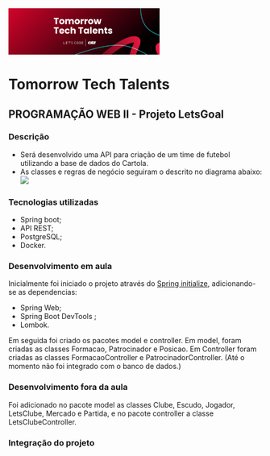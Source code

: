 <img alt="Logo Tomorrow Tech Talents" src="https://github.com/joaomhernandes/TomorrowTechTalents/blob/main/assets/TomorrowTechTalentsLogo.svg" style="width: 300%, height: auto, margin: auto" width="300"/>

# Tomorrow Tech Talents

## PROGRAMAÇÃO WEB II - Projeto LetsGoal

### Descrição

- Será desenvolvido uma API para criação de um time de futebol utilizando a base de dados do Cartola.
- As classes e regras de negócio seguiram o descrito no diagrama abaixo:
![](https://github.com/hugobrendow/letsgoal/tree/joaomhernandes/assets/diagrama.png)

### Tecnologias utilizadas

- Spring boot;
- API REST;
- PostgreSQL;
- Docker.

### Desenvolvimento em aula

Inicialmente foi iniciado o projeto através do [Spring initialize](https://start.spring.io/), adicionando-se as dependencias:
- Spring Web;
- Spring Boot DevTools ;
- Lombok.

Em seguida foi criado os pacotes model e controller. 
Em model, foram criadas as classes Formacao, Patrocinador e Posicao. Em Controller foram criadas as classes FormacaoController e PatrocinadorController.
(Até o momento não foi integrado com o banco de dados.)

### Desenvolvimento fora da aula

Foi adicionado no pacote model as classes Clube, Escudo, Jogador, LetsClube, Mercado e Partida, e no pacote controller a classe LetsClubeController.

### Integração do projeto

